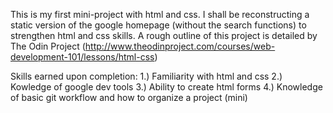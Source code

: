 This is my first mini-project with html and css. I shall be reconstructing a static version of the google homepage (without the search functions) to strengthen html and css skills. A rough outline of this project is detailed by The Odin Project (http://www.theodinproject.com/courses/web-development-101/lessons/html-css) 


Skills earned upon completion:
1.) Familiarity with html and css
2.) Kowledge of google dev tools
3.) Ability to create html forms
4.) Knowledge of basic git workflow and how to organize a project (mini) 